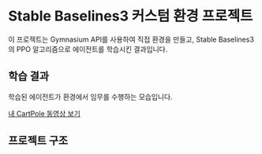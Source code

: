 # Stable Baselines3 커스텀 환경 프로젝트

이 프로젝트는 Gymnasium API를 사용하여 직접 환경을 만들고, Stable Baselines3의 PPO 알고리즘으로 에이전트를 학습시킨 결과입니다.

## 학습 결과

학습된 에이전트가 환경에서 임무를 수행하는 모습입니다.

[내 CartPole 동영상 보기](./SB3/videos/go-left-step-0-to-step-500.mp4)

## 프로젝트 구조
